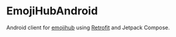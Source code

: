 # EmojiHubAndroid

Android client for [emojihub](https://github.com/cheatsnake/emojihub) using [Retrofit](https://square.github.io/retrofit/) and Jetpack Compose.
